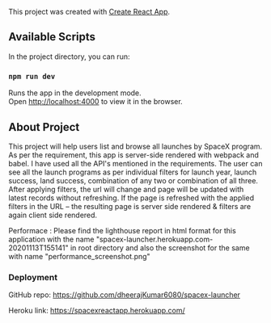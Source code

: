 This project was created with [Create React App](https://github.com/facebook/create-react-app).

## Available Scripts

In the project directory, you can run:

### `npm run dev`

Runs the app in the development mode.<br />
Open [http://localhost:4000](http://localhost:4000) to view it in the browser.

## About Project
This project will help users list and browse all launches by SpaceX program. As per the requirement, this app is server-side rendered with webpack and babel. I have used all the API's mentioned in the requirements.
The user can see all the launch programs as per individual filters for launch year, launch success, land success, combination of any two or combination of all three.
After applying filters, the url will change and page will be updated with latest records without refreshing. 
If the page is refreshed with the applied filters in the URL – the resulting page is server side rendered & filters are again client side rendered.

Performace : Please find the lighthouse report in html format for this application with the name "spacex-launcher.herokuapp.com-20201113T155141" in root directory and also the screenshot for the same with name "performance_screenshot.png"

### Deployment

GitHub repo: https://github.com/dheerajKumar6080/spacex-launcher

Heroku link: https://spacexreactapp.herokuapp.com/
